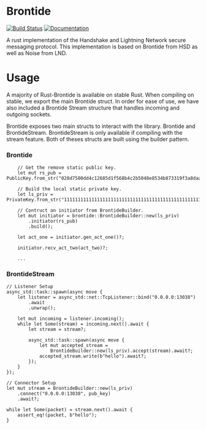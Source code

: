 # Brontide
[![Build Status](https://travis-ci.org/HandshakeAlliance/rust-brontide.svg?branch=master)](https://travis-ci.org/HandshakeAlliance/rust-brontide)
[![Documentation][docs-badge]][docs-url]

[docs-badge]: https://docs.rs/brontide/badge.svg?version=0.0.0
[docs-url]: https://docs.rs/brontide

A rust implementation of the Handshake and Lightning Network secure messaging protocol.
This implementation is based on Brontide from HSD as well as Noise from LND.

# Usage

A majority of Rust-Brontide is available on stable Rust. When compiling on stable, we export the main Brontide struct.
In order for ease of use, we have also included a Brontide Stream structure that handles incoming and outgoing sockets.

Brontide exposes two main structs to interact with the library. Brontide and BrontideStream. BrontideStream is only available if compiling with the stream feature.
Both of theses structs are built using the builder pattern. 

### Brontide 

```
    // Get the remove static public key.
    let mut rs_pub = PublicKey.from_str("028d7500dd4c12685d1f568b4c2b5048e8534b873319f3a8daa612b469132ec7f7")?;

    // Build the local static private key.
    let ls_priv = PrivateKey.from_str("1111111111111111111111111111111111111111111111111111111111111111")?

    // Contruct an initiator from BrontideBuilder.
    let mut initiator = brontide::BrontideBuilder::new(ls_priv)
        .initiator(rs_pub)
        .build();

    let act_one = initiator.gen_act_one()?;

    initiator.recv_act_two(act_two)?;

    ...
```

### BrontideStream 

```
// Listener Setup
async_std::task::spawn(async move {
    let listener = async_std::net::TcpListener::bind("0.0.0.0:13038")
        .await
        .unwrap();

    let mut incoming = listener.incoming();
    while let Some(stream) = incoming.next().await {
        let stream = stream?;

        async_std::task::spawn(async move {
            let mut accepted_stream =
                BrontideBuilder::new(ls_priv).accept(stream).await?;
            accepted_stream.write(b"hello").await?;
        });
    }
});

// Connector Setup
let mut stream = BrontideBuilder::new(ls_priv)
    .connect("0.0.0.0:13038", pub_key)
    .await?;

while let Some(packet) = stream.next().await {
    assert_eq!(packet, b"hello");
}
```
